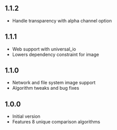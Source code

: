 ## 1.1.2

- Handle transparency with alpha channel option

## 1.1.1

- Web support with universal_io
- Lowers dependency constraint for image

## 1.1.0

- Network and file system image support
- Algorithm tweaks and bug fixes

## 1.0.0

- Initial version
- Features 8 unique comparison algorithms
